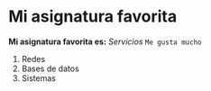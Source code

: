 # Mi asignatura favorita

**Mi asignatura favorita es:** *Servicios* `Me gusta mucho`

1. Redes
2. Bases de datos
3. Sistemas
